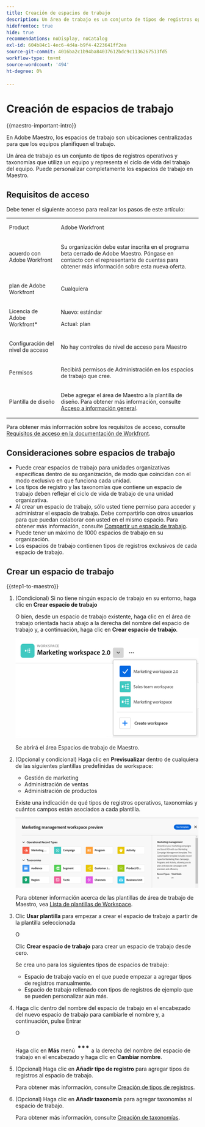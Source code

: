 ```yaml
---
title: Creación de espacios de trabajo
description: Un área de trabajo es un conjunto de tipos de registros operativos y taxonomías que utiliza un equipo y representa el ciclo de vida del trabajo del equipo. Puede personalizar completamente los espacios de trabajo en Maestro.
hidefromtoc: true
hide: true
recommendations: noDisplay, noCatalog
exl-id: 604b84c1-4ec6-4d4a-b9f4-4223641ff2ea
source-git-commit: 4016ba2c1b94ba84037612bdc9c1136267513fd5
workflow-type: tm+mt
source-wordcount: '494'
ht-degree: 0%

---
```


<!--udpate the metadata with real information when making this avilable in TOC and in the left nav-->

# Creación de espacios de trabajo

{{maestro-important-intro}}

En Adobe Maestro, los espacios de trabajo son ubicaciones centralizadas para que los equipos planifiquen el trabajo.

Un área de trabajo es un conjunto de tipos de registros operativos y taxonomías que utiliza un equipo y representa el ciclo de vida del trabajo del equipo. Puede personalizar completamente los espacios de trabajo en Maestro.

## Requisitos de acceso

Debe tener el siguiente acceso para realizar los pasos de este artículo:

<table style="table-layout:auto">
 <col>
 </col>
 <col>
 </col>
 <tbody>
    <tr>
<tr>
<td>
   <p> Product</p> </td>
   <td>
   <p> Adobe Workfront</p> </td>
  </tr>  
 <td role="rowheader"><p>acuerdo con Adobe Workfront</p></td>
   <td>
<p>Su organización debe estar inscrita en el programa beta cerrado de Adobe Maestro. Póngase en contacto con el representante de cuentas para obtener más información sobre esta nueva oferta. </p>
   </td>
  </tr>
  <tr>
   <td role="rowheader"><p>plan de Adobe Workfront</p></td>
   <td>
<p>Cualquiera</p>
   </td>
  </tr>
  <tr>
   <td role="rowheader"><p>Licencia de Adobe Workfront*</p></td>
   <td>
   <p>Nuevo: estándar</p>
   <p>Actual: plan</p> 
  </td>
  </tr>

<tr>
   <td role="rowheader"><p>Configuración del nivel de acceso</p></td>
   <td> <p>No hay controles de nivel de acceso para Maestro</p>
</td>
  </tr>

<tr>
   <td role="rowheader"><p>Permisos</p></td>
   <td> <p>Recibirá permisos de Administración en los espacios de trabajo que cree. </p>  
</td>
  </tr>

<tr>
   <td role="rowheader"><p>Plantilla de diseño</p></td>
   <td> <p>Debe agregar el área de Maestro a la plantilla de diseño. Para obtener más información, consulte <a href="../access/access-overview.md">Acceso a información general</a>. </p>  
</td>
  </tr>

</tbody>
</table>

Para obtener más información sobre los requisitos de acceso, consulte [Requisitos de acceso en la documentación de Workfront](/help/quicksilver/administration-and-setup/add-users/access-levels-and-object-permissions/access-level-requirements-in-documentation.md).

<!--Maybe enable this at GA - but Maestro is not supposed to have Access controls in the Workfront Access Level: 
>[!NOTE]
>
>If you don't have access, ask your Workfront administrator if they set additional restrictions in your access level. For information on how a Workfront administrator can change your access level, see [Create or modify custom access levels](../administration-and-setup/add-users/configure-and-grant-access/create-modify-access-levels.md). -->

<!-- Notes to add for the table: for the "Workfront plans" row: the above is only for closed beta; when going to GA - activate the following plans:    
<p>Current plan: Prime and Ultimate</p>
<p>Legacy plan: Enterprise</p>-->

<!-- Notes for the table: for the "Workfront access" row: <p>For more information, see <a href="../../administration-and-setup/add-users/access-levels-and-object-permissions/wf-licenses.md" class="MCXref xref">Adobe Workfront licenses overview</a>.</p>-->

## Consideraciones sobre espacios de trabajo

* Puede crear espacios de trabajo para unidades organizativas específicas dentro de su organización, de modo que coincidan con el modo exclusivo en que funciona cada unidad.
* Los tipos de registro y las taxonomías que contiene un espacio de trabajo deben reflejar el ciclo de vida de trabajo de una unidad organizativa.
* Al crear un espacio de trabajo, sólo usted tiene permiso para acceder y administrar el espacio de trabajo. Debe compartirlo con otros usuarios para que puedan colaborar con usted en el mismo espacio. Para obtener más información, consulte [Compartir un espacio de trabajo](/help/quicksilver/maestro/access/share-workspaces.md).
* Puede tener un máximo de 1000 espacios de trabajo en su organización.
* Los espacios de trabajo contienen tipos de registros exclusivos de cada espacio de trabajo. <!--this might change-->

## Crear un espacio de trabajo

{{step1-to-maestro}}

1. (Condicional) Si no tiene ningún espacio de trabajo en su entorno, haga clic en **Crear espacio de trabajo**

   O bien, desde un espacio de trabajo existente, haga clic en el área de trabajo orientada hacia abajo a la derecha del nombre del espacio de trabajo y, a continuación, haga clic en **Crear espacio de trabajo**.

   ![](assets/workspace-drop-down-right-menu.png)

   Se abrirá el área Espacios de trabajo de Maestro.
1. (Opcional y condicional) Haga clic en **Previsualizar** dentro de cualquiera de las siguientes plantillas predefinidas de workspace:

   * Gestión de marketing
   * Administración de ventas
   * Administración de productos

   Existe una indicación de qué tipos de registros operativos, taxonomías y cuántos campos están asociados a cada plantilla.

   ![](assets/previewing-a-workspace-template.png)

   Para obtener información acerca de las plantillas de área de trabajo de Maestro, vea [Lista de plantillas de Workspace](../architecture/workspace-templates.md).

1. Clic **Usar plantilla** para empezar a crear el espacio de trabajo a partir de la plantilla seleccionada

   O

   Clic **Crear espacio de trabajo** para crear un espacio de trabajo desde cero.

   Se crea uno para los siguientes tipos de espacios de trabajo:

   * Espacio de trabajo vacío en el que puede empezar a agregar tipos de registros manualmente.
   * Espacio de trabajo rellenado con tipos de registros de ejemplo que se pueden personalizar aún más.

1. Haga clic dentro del nombre del espacio de trabajo en el encabezado del nuevo espacio de trabajo para cambiarle el nombre y, a continuación, pulse Entrar

   O

   Haga clic en **Más** menú ![](assets/more-menu.png)a la derecha del nombre del espacio de trabajo en el encabezado y haga clic en **Cambiar nombre**.

1. (Opcional) Haga clic en **Añadir tipo de registro** para agregar tipos de registros al espacio de trabajo.

   Para obtener más información, consulte [Creación de tipos de registros](../architecture/create-record-types.md).

1. (Opcional) Haga clic en **Añadir taxonomía** para agregar taxonomías al espacio de trabajo.

   Para obtener más información, consulte [Creación de taxonomías](../architecture/create-a-taxonomy.md).
